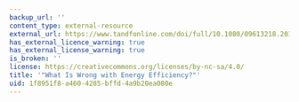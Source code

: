 ```yaml
---
backup_url: ''
content_type: external-resource
external_url: https://www.tandfonline.com/doi/full/10.1080/09613218.2017.1361746
has_external_licence_warning: true
has_external_license_warning: true
is_broken: ''
license: https://creativecommons.org/licenses/by-nc-sa/4.0/
title: '"What Is Wrong with Energy Efficiency?"'
uid: 1f8951f8-a460-4285-bffd-4a9b20ea080e
---
```

